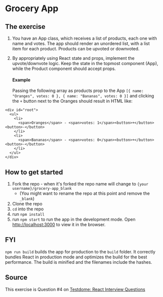 # Grocery App

## The exercise

1. You have an App class, which receives a list of products, each one with name and votes. The app should render an unordered list, with a list item for each product. Products can be upvoted or downvoted.
1. By appropriately using React state and props, implement the upvote/downvote logic. Keep the state in the topmost component (App), while the Product component should accept props.

    #### Example
    Passing the following array as products prop to the App `[{ name: "Oranges", votes: 0 }, { name: "Bananas", votes: 0 }]` and clicking the `+` button next to the Oranges should result in HTML like:
```
<div id="root">
  <ul>
    <li>
      <span>Oranges</span> - <span>votes: 1</span><button>+</button> <button>-</button>
    </li>
    <li>
      <span>Bananas</span> - <span>votes: 0</span><button>+</button> <button>-</button>
    </li>
  </ul>
</div>
```

## How to get started

1. Fork the repo - when it's forked the repo name will change to `{your username}/grocery-app_blank`
    * (You might want to rename the repo at this point and remove the `_blank`)
1. Clone the repo
1. `cd` into the repo
1. run `npm install`
1. run `npm start` to run the app in the development mode. Open [http://localhost:3000](http://localhost:3000) to view it in the browser.

## FYI
`npm run build` builds the app for production to the `build` folder. It correctly bundles React in production mode and optimizes the build for the best performance. The build is minified and the filenames include the hashes.

## Source

This exercise is Question #4 on <a href="https://www.testdome.com/d/react-js-interview-questions/304" target="_blank">Testdome: React Interview Questions</a>
